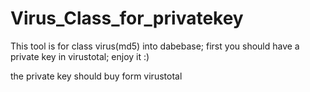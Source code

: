 # Virus_Class_for_privatekey
This tool is for class virus(md5) into dabebase;
first you should have a private key in virustotal;
enjoy it :)

the private key should buy form virustotal
